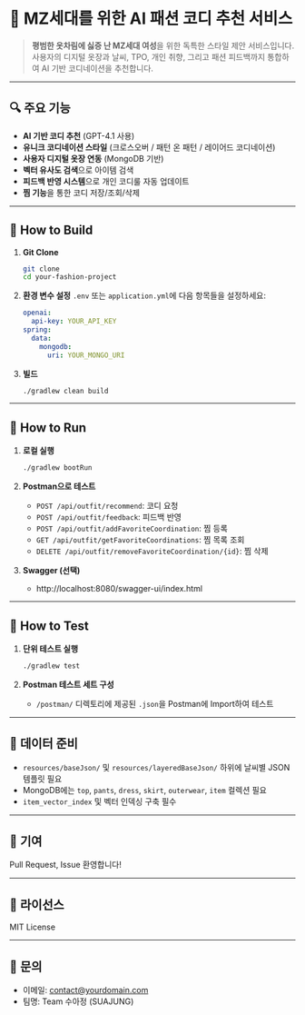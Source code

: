 # 🎨 MZ세대를 위한 AI 패션 코디 추천 서비스

> **평범한 옷차림에 싫증 난 MZ세대 여성**을 위한 독특한 스타일 제안 서비스입니다.  
> 사용자의 디지털 옷장과 날씨, TPO, 개인 취향, 그리고 패션 피드백까지 통합하여 AI 기반 코디네이션을 추천합니다.

---

## 🔍 주요 기능

- **AI 기반 코디 추천** (GPT-4.1 사용)
- **유니크 코디네이션 스타일** (크로스오버 / 패턴 온 패턴 / 레이어드 코디네이션)
- **사용자 디지털 옷장 연동** (MongoDB 기반)
- **벡터 유사도 검색**으로 아이템 검색
- **피드백 반영 시스템**으로 개인 코디룰 자동 업데이트
- **찜 기능**을 통한 코디 저장/조회/삭제

---

## 🔨 How to Build

1. **Git Clone**
    ```bash
    git clone 
    cd your-fashion-project
    ```

2. **환경 변수 설정**
    `.env` 또는 `application.yml`에 다음 항목들을 설정하세요:
    ```yaml
    openai:
      api-key: YOUR_API_KEY
    spring:
      data:
        mongodb:
          uri: YOUR_MONGO_URI
    ```

3. **빌드**
    ```bash
    ./gradlew clean build
    ```

---

## 🚀 How to Run

1. **로컬 실행**
    ```bash
    ./gradlew bootRun
    ```

2. **Postman으로 테스트**
    - `POST /api/outfit/recommend`: 코디 요청
    - `POST /api/outfit/feedback`: 피드백 반영
    - `POST /api/outfit/addFavoriteCoordination`: 찜 등록
    - `GET /api/outfit/getFavoriteCoordinations`: 찜 목록 조회
    - `DELETE /api/outfit/removeFavoriteCoordination/{id}`: 찜 삭제

3. **Swagger (선택)**
    - http://localhost:8080/swagger-ui/index.html

---

## 🧪 How to Test

1. **단위 테스트 실행**
    ```bash
    ./gradlew test
    ```

2. **Postman 테스트 세트 구성**
    - `/postman/` 디렉토리에 제공된 `.json`을 Postman에 Import하여 테스트

---

## 📁 데이터 준비

- `resources/baseJson/` 및 `resources/layeredBaseJson/` 하위에 날씨별 JSON 템플릿 필요
- MongoDB에는 `top`, `pants`, `dress`, `skirt`, `outerwear`, `item` 컬렉션 필요
- `item_vector_index` 및 벡터 인덱싱 구축 필수

---

## 🤝 기여

Pull Request, Issue 환영합니다!

---

## 📜 라이선스

MIT License

---

## 📧 문의

- 이메일: contact@yourdomain.com
- 팀명: Team 수아정 (SUAJUNG)
